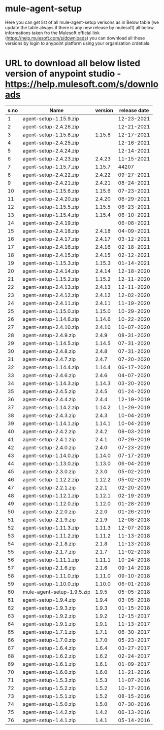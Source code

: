 # mule-agent-setup
Here you can get list of all mule-agent-setup verisons as in Below table (we update the table always if there is any new release by mulesoft)
all below informations taken fro the Mulesoft official link (https://help.mulesoft.com/s/downloads)
you can download all these versions by login to anypoint platform using your organization crdetials.

# URL to download all below listed version of anypoint studio - https://help.mulesoft.com/s/downloads

s.no | Name | version | release date
--- | --- | --- | --- 
1|agent-setup-1.15.9.zip||12-23-2021
2|agent-setup-2.4.26.zip||12-21-2021
3|agent-setup-1.15.8.zip|1.15.8|12-17-2021
4|agent-setup-2.4.25.zip||12-16-2021
5|agent-setup-2.4.24.zip||12-14-2021
6|agent-setup-2.4.23.zip|2.4.23|11-15-2021
7|agent-setup-1.15.7.zip|1.15.7|44207
8|agent-setup-2.4.22.zip|2.4.22|09-27-2021
9|agent-setup-2.4.21.zip|2.4.21|08-24-2021
10|agent-setup-1.15.6.zip|1.15.6|07-23-2021
11|agent-setup-2.4.20.zip|2.4.20|06-29-2021
12|agent-setup-1.15.5.zip|1.15.5|06-23-2021
13|agent-setup-1.15.4.zip|1.15.4|06-10-2021
14|agent-setup-2.4.19.zip||06-08-2021
15|agent-setup-2.4.18.zip|2.4.18|04-09-2021
16|agent-setup-2.4.17.zip|2.4.17|03-12-2021
17|agent-setup-2.4.16.zip|2.4.16|02-18-2021
18|agent-setup-2.4.15.zip|2.4.15|02-12-2021
19|agent-setup-1.15.3.zip|1.15.3|01-14-2021
20|agent-setup-2.4.14.zip|2.4.14|12-18-2020
21|agent-setup-1.15.2.zip|1.15.2|12-11-2020
22|agent-setup-2.4.13.zip|2.4.13|12-11-2020
23|agent-setup-2.4.12.zip|2.4.12|12-02-2020
24|agent-setup-2.4.11.zip|2.4.11|11-19-2020
25|agent-setup-1.15.0.zip|1.15.0|10-29-2020
26|agent-setup-1.14.6.zip|1.14.6|10-22-2020
27|agent-setup-2.4.10.zip|2.4.10|10-07-2020
28|agent-setup-2.4.9.zip|2.4.9|08-31-2020
29|agent-setup-1.14.5.zip|1.14.5|07-31-2020
30|agent-setup-2.4.8.zip|2.4.8|07-31-2020
31|agent-setup-2.4.7.zip|2.4.7|07-20-2020
32|agent-setup-1.14.4.zip|1.14.4|06-17-2020
33|agent-setup-2.4.6.zip|2.4.6|04-07-2020
34|agent-setup-1.14.3.zip|1.14.3|03-20-2020
35|agent-setup-2.4.5.zip|2.4.5|01-24-2020
36|agent-setup-2.4.4.zip|2.4.4|12-19-2019
37|agent-setup-1.14.2.zip|1.14.2|11-29-2019
38|agent-setup-2.4.3.zip|2.4.3|10-04-2019
39|agent-setup-1.14.1.zip|1.14.1|10-04-2019
40|agent-setup-2.4.2.zip|2.4.2|09-03-2019
41|agent-setup-2.4.1.zip|2.4.1|07-29-2019
42|agent-setup-2.4.0.zip|2.4.0|07-23-2019
43|agent-setup-1.14.0.zip|1.14.0|07-17-2019
44|agent-setup-1.13.0.zip|1.13.0|06-04-2019
45|agent-setup-2.3.0.zip|2.3.0|05-02-2019
46|agent-setup-1.12.2.zip|1.12.2|05-02-2019
47|agent-setup-2.2.1.zip|2.2.1|02-20-2019
48|agent-setup-1.12.1.zip|1.12.1|02-19-2019
49|agent-setup-1.12.0.zip|1.12.0|01-28-2019
50|agent-setup-2.2.0.zip|2.2.0|01-26-2019
51|agent-setup-2.1.9.zip|2.1.9|12-08-2018
52|agent-setup-1.11.3.zip|1.11.3|12-07-2018
53|agent-setup-1.11.2.zip|1.11.2|11-13-2018
54|agent-setup-2.1.8.zip|2.1.8|11-13-2018
55|agent-setup-2.1.7.zip|2.1.7|11-02-2018
56|agent-setup-1.11.1.zip|1.11.1|10-24-2018
57|agent-setup-2.1.6.zip|2.1.6|09-14-2018
58|agent-setup-1.11.0.zip|1.11.0|09-10-2018
59|agent-setup-1.10.0.zip|1.10.0|06-01-2018
60|mule-agent-setup-1.9.5.zip|1.9.5|05-05-2018
61|agent-setup-1.9.4.zip|1.9.4|03-05-2018
62|agent-setup-1.9.3.zip|1.9.3|01-15-2018
63|agent-setup-1.9.2.zip|1.9.2|12-15-2017
64|agent-setup-1.9.1.zip|1.9.1|11-13-2017
65|agent-setup-1.7.1.zip|1.7.1|06-30-2017
66|agent-setup-1.7.0.zip|1.7.0|05-23-2017
67|agent-setup-1.6.4.zip|1.6.4|03-27-2017
68|agent-setup-1.6.2.zip|1.6.2|02-24-2017
69|agent-setup-1.6.1.zip|1.6.1|01-09-2017
70|agent-setup-1.6.0.zip|1.6.0|11-21-2016
71|agent-setup-1.5.3.zip|1.5.3|11-07-2016
72|agent-setup-1.5.2.zip|1.5.2|10-17-2016
73|agent-setup-1.5.1.zip|1.5.2|08-15-2016
74|agent-setup-1.5.0.zip|1.5.0|07-30-2016
75|agent-setup-1.4.2.zip|1.4.2|06-13-2016
76|agent-setup-1.4.1.zip|1.4.1|05-14-2016
